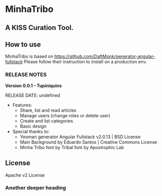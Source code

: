 MinhaTribo
=========

A KISS Curation Tool.
------------

## How to use 
MinhaTribo is based on https://github.com/DaftMonk/generator-angular-fullstack
Please follow their instruction to install on a production env.


### RELEASE NOTES

**Version 0.0.1 - Tupiniquins**

RELEASE DATE: undefined

* Features:
  * Share, list and read articles
  * Manage users (change roles or delete user)
  * Create and list categories
  * Basic design
* Special thanks to:
  * Yeoman generator Angular Fullstack v2.0.13 | BSD License
  * Main Background by Eduardo Santos | Creative Commons License
  * Minha Tribo font by Tribal font by Apostrophic Lab




## License

Apache v2 License


 
 
 ### Another deeper heading
